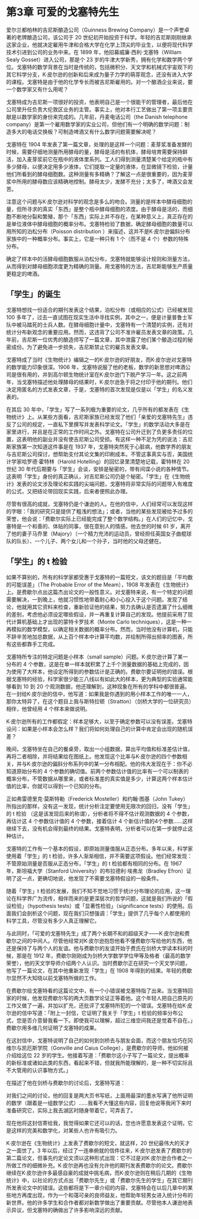 # 第3章 可爱的戈塞特先生

爱尔兰都柏林的吉尼斯酿造公司（Guinness Brewing Company）是一个声誉卓著的老牌酿造公司，该公司于 20 世纪初开始投资于科学。年轻的吉尼斯刚刚继承这家企业，他就决定雇用牛津和合格大学在化学上顶尖的毕业生，以便将现代科学技术引进到公司的业务中来。在 1899 年，他招募威廉·西利·戈塞特（William Sealy Gosset）进入公司，那是个 23 岁的牛津大学新秀，拥有化学和数学两个学位。戈塞特的数学背景在当时是传统的，包括微积分、天文学和机械式宇宙观下的其它科学分支，K·皮尔逊的创新和后来成为量子力学的萌芽观念，还没有进入大学的课程。戈塞特是由于他的化学专长而被吉尼斯雇用的。对一个酿酒企业来说，要一个数学家又有什么用呢？

戈塞特成为吉尼斯一项很好的投资，他表明自己是一个很能干的管理者，最后他在公司里升任负责大伦敦区业务的主管。事实上，他对本行工艺做出了第一项主要贡献是以数学家的身份来完成的。几年前，丹麦电话公司（the Danish telephone company）是第一个雇用数学家的实业公司，但他们有一个明确的数学问题：制造多大的电话交换板？可制造啤酒又有什么数学问题需要解决呢？

戈塞特在 1904 年发表了第一篇文章，处理的是这样一个问题：麦芽浆准备发酵的时候，需要仔细地测量所用酵母的量，酵母是活的有机体，酵母培育需要保持鲜活，加入麦芽浆前它在瓶中的液体里系列。工人们得到测量清楚某个给定的瓶中有多少酵母，以便决定用多少液体，它们提取一定量的液体，在显微镜下检验，计量他们所看到的酵母细胞数。这种测量有多精确？了解这一点是很重要的，因为麦芽浆中所用的酵母数应该精确地控制。酵母太少，发酵不充分；太多了，啤酒又会发苦。

注意这个问题与K·皮尔逊对科学的观念是多么的吻合。测量的是样本中酵母细胞的量，但所寻求的真实「东西」是整个瓶中酵母细胞的浓度。由于酵母是活的，而细胞不断地分裂和繁殖，那个「东西」实际上并不存在，在某种意义上，真正存在的是单位液体中酵母细胞的概率分布。戈塞特检验了数据，确定酵母细胞的数量可以用所知的泊松分布（Poisson distribution ）来描述，这并不是K·皮尔逊偏斜分布家族中的一种概率分布。事实上，它是一种只有 1 个（而不是 4 个）参数的特殊分布。

确定了样本中的活酵母细胞数服从泊松分布，戈塞特就能够设计规则和测量方法，从而得到对酵母细胞浓度更为精确的测量。用戈塞特的方法，吉尼斯能够生产质量更稳定的啤酒。

## 「学生」的诞生

戈塞特想找一份适合的期刊发表这个结果，泊松分布（或相应的公式）已经被发现 100 多年了，过去一直试图在现实生活中寻找实例，其中之一，便是计量普鲁士军队中被马踏死的士兵人数。在酵母细胞计量中，戈塞特有一个清楚的实例，还有对统计分布新观念的重要应用。然而，这违背了公司不准许雇员发表文章的政策。几年前，吉尼斯一位优秀的酿造师写了一篇文章，其中泄露了他们某个酿造过程的秘密成份。为了避免进一步损失，吉尼斯禁止它的雇员发表文章。

戈塞特成了当时《生物统计》编辑之一的K·皮尔逊的好朋友，而K·皮尔逊对戈塞特的数学能力印象很深。1906 年，戈塞特说服了他的老板，数学的新思想对啤酒公司是很有用的，并到高尔顿生物统计室在K·皮尔逊门下脱产学习一年。这之前两年，当戈塞特描述他处理酵母的结果时，K·皮尔逊急于将之付印于他的期刊。他们决定用匿名的方式发表文章，于是，戈塞特的首次发现是仅是以「学生」的名义发表的。

在其后 30 年中，「学生」写了一系列极为重要的论文，几乎所有的都发表在《生物统计》上。从某些方面看，吉尼斯家族已经发现了他们「亲爱的戈塞特先生」违反了公司的规定，一直私下里撰写并发表科学论文。「学生」的数学活动大多是在家里进行，并且是在正常的工作时间之外。戈塞特在公司升迁到了负更多责任的位置，这表明他的副业并没有使吉尼斯公司受损。有这样一种不足为凭的说法：吉尼斯家族第一次知道这件事是在 1937 年，戈塞特突然死于心脏病，他数学界的朋友与吉尼斯公司探讨，想帮助支付其论文集的印刷成本。不管这事真实与否，美国统计学家哈罗德·霍特林（Harold Hotelling）的回忆录里清楚地记载，霍特林在 20 世纪 30 年代后期要与「学生」会谈，安排是秘密的，带有间谍小说的各种情节。这表明「学生」身份的真正确认，对吉尼斯公司仍是个秘密。「学生」在《生物统计》发表的论文涉及理论和实践的尖端问题，戈塞特将非常实际的问题带入有难度的公式，又把结论带回现实实践，后来者便照此办理。

尽管有很高的成就，戈塞特仍是个谦逊的人。在他的信中，人们经常可以发现这样的字眼：「我的研究只是提供了粗浅的想法」；或者，当他的某些发现被给予过多的荣誉，他会说：「费歇尔实际上已经能完成了整个数学结构。」在人们的记忆中，戈塞特是一个和善的、体贴的同事，很在意别人的情感。他去世的时候 61 岁，离开了他的妻子马乔里（Majory）（一个精力充沛的运动员，曾经担任英国女子曲棍球队的队长）、一个儿子、两个女儿和一个孙子，当时他的父母还健在。

## 「学生」的 t 检验

如果不算别的，所有的科学家都受惠于戈塞特的一篇短文，该文的题目是「平均数的可能误差」（The Probable Error of the Meam），1908 年发表在《生物统计》上。是费歇尔点出这篇杰出论文的一般性意义。对戈塞特来说，有一个特定的问题需要解决，一到晚上，他就习惯性地带着耐心和小心投入于这个问题。发现了结论，他就用其它资料来检查，重新验证他的结果，努力去确认是否遗漏了什么细微的差别，考虑他必须设定哪些假设，并一再重复计算自己的发现。他提前采用了现代计算机基础上才出现的蒙特卡罗技术（Monte Carlo techniques），这是一种一再模拟的数学模型，以确定相关数据的概率分布。然而，当时他没有计算机，只能不辞辛苦地加总数据，从上百个样本中计算平均数，并绘制所得出频率的图表，所有这些都靠手工完成。

戈塞特所专注的特定问题是小样本（small sample）问题。K·皮尔逊计算了某一分布的 4 个参数，这是在单一样本就积累了上千个测量数据的基础上完成的，因为使用了大样本，他设定所得到的参数估计是正确的。费歇尔要证明他的错误。根据戈塞特的经验，科学家很少能三八线以有如此大的样本，更为典型的实验通常能够看到 10 到 20 个观测数据，他还理解到，这种现象在所有的学科中都很普遍。在一封给K·皮尔逊的信中，他写道：如果我是你遇到的用小样本工作的唯一一人，那你太特异了，在这个题目上我与斯特拉顿（Stratton）（剑桥大学的一位研究员）相伴，他曾经用 4 个样本来做说明。

K·皮尔逊所有的工作都假定：样本足够大，以至于确定参数可以没有误差。戈塞特设问：如果是小样本会怎么样？我们将如何处理自己的计算中肯定会出现的随机误差？

晚间，戈塞特坐在自己的餐桌旁，取出一小组数据，算出平均值和标准差估计值，再将二者相除，并将结果绘在图纸上。他发现这个比率与K·皮尔逊的四个参数相关，并与K·皮尔逊的偏斜分布系列中的某一分布相配。他的伟大发现在于：你不必知道原始分布的 4 个参数的确切值。前两个参数估计值的比率有一个可以制表的概率分布，不管数据从哪里来，或者标准差的真实值是多少，计算这两个样本估计值的比率，你就可以得到一个已知的分布。

正如弗雷德里克·莫斯特勒（Frederick Mosteller）和约翰·图基（John Tukey）所指出的那样，没有这一发现，统计分析注定要使用无限次的回归，没有「学生」的 t 检验 （这是该发现后来的称谓），分析者将不得不估计观测数据的 4 个参数，再估计这 4 个参数估计值的 4 个参数，接着估计 4 个新估计值的4个参数……这样继续下去，没有机会得到最终的结果。戈塞特表明，分析者可以在第一步就停止这种估计。

戈塞特的工作有一个基本的假设，即原始测量值服从正态分布。多年以来，科学家使用着「学生」的 t 检验，许多人渐渐相信，并不需要这项假设。他们经常发现：不管原始测量是否服从正态分布，「学生」的 t 检验都有相同的分布。在 1967 年，斯坦福大学（Stanford University）的布拉德利·埃弗龙（Bradley Efron）证明了这一点，更确切地说，他发现了不需要戈塞特假设的一般条件。

随着「学生」t 检验的发展，我们不知不觉地习惯于统计分布理论的应用，这一理论在科学界广为流传，相伴而来的是更深层次的哲学问题，这就是我们所说的「假设检验」（hypothesis tests）或「显著性检验」（significance tests）的使用。后面我们会剖析这个问题，现在我们只想强调：「学生」提供了几乎每个人都使用的科学工具，尽管没有多少人真正理解它。

与此同时，「可爱的戈塞特先生」成了两个长期不和的超级天才——K·皮尔逊和费歇尔之间的中间人。尽管他经常对K·皮尔逊抱怨他看不懂费歇尔写给他的东西，他还是保持了与两个人的友谊。他与费歇尔的友谊开始于费氏在剑桥大学读本科的时候，那是在 1912 年，费歇尔刚刚成为剑桥大学数学学位甲等及格者（最高的数学荣誉），他的天文学导师介绍两个人认识。当时费歇尔正在研究一个天文学问题，他写了一篇论文，在其中他重新发现「学生」在 1908 年得到的结果。年轻的费歇尔显然不大知晓以前戈塞特所做的工作。

在费歇尔给戈塞特看的这篇论文中，有一个小错误被戈塞特指了出来。当戈塞特回家的时候，他发现费歇尔写的两大页数学论证正等着他。这个年轻人把自己原先的工作又做了一遍，并加以扩充，还批评了戈塞特所犯的一个错误。戈塞特在给K·皮尔逊的信中写道：「附上一封信，它证明了我关于「学生」t 检验的频率分布公式，您是否介意替我看一下。即使我可以理解，超过三维空间我还是觉着不自在。」费歇尔用多维几何证明了戈塞特的成果。

在这封信中，戈塞特说明了自己的如何到剑桥去与朋友会面，而这个朋友恰巧在冈维尔与凯厄斯学院（Gonville and Caius College），是费歇尔的导师，他如何被介绍给这位 22 岁的学生。他接着写道：「费歇尔这小子写了一篇论文，提出概率的新标准或诸如此类的东西，看起来不错，但就我所能理解的，是一种不切实际且不大管用的认识事物方式。」

在描述了他在剑桥与费歇尔的讨论后，戈塞特写道：

对我们之间的讨论，他的回复是两大页书写纸，上面用最深的墨水写满了他所证明的数学（跟着是一组数学公式）……我看不大懂这些内容，回复他说等我闲下来时准备研究它，实际上我去湖区时随身带着它，可弄丢了。

现在他将这封信寄给我，我觉得如果它还可以的话，您也许愿意发表这个证明，它是这样的完美和数学化，对某些人也许有吸引力。

K·皮尔逊在《生物统计》上发表了费歇尔的短文，就这样，20 世纪最伟大的天才之一面世了。3 年以后，经过了一连串俯就的信件往来，K·皮尔逊发表了费歇尔的第二篇论文，但事先约定论文须以这种形式出现：它不过是对K·皮尔逊合作者之一所做工作的细微补充。K·皮尔逊再也没有允许他的期刊发表费歇尔的论文。费歇尔继续在K·皮尔逊许多最感自豪的成就中挑毛病，而K·皮尔逊则在稍后几期的《生物统计》中，以社论的方式点出「费歇尔先生」或「费歇尔先生的学生」在其它期刊所发表论文中的错误。这些都将是下一章介绍的内容，戈塞特会在以后几章中的某些地方再度出现，作为一个和蔼可亲的良师益友，他帮助年轻男女进入统计分布的新世界。他的许多学生和合作者都对新数学做出了重要贡献。尽管他本人谦逊地表示异议，但戈塞特的确做出了许多影响深远的贡献。




